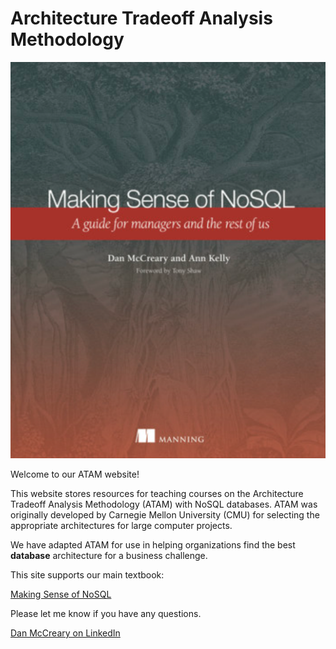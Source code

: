 # Architecture Tradeoff Analysis Methodology

![Book Cover](img/cover.png)

Welcome to our ATAM website!

This website stores resources for teaching courses
on the Architecture Tradeoff Analysis Methodology (ATAM) with NoSQL
databases.
ATAM was originally developed by Carnegie Mellon University (CMU)
for selecting the appropriate architectures for large computer projects.

We have adapted ATAM for use in helping organizations find
the best **database** architecture for a business challenge.

This site supports our main textbook:

[Making Sense of NoSQL](https://www.manning.com/books/making-sense-of-nosql)

Please let me know if you have any questions.

[Dan McCreary on LinkedIn](https://www.linkedin.com/in/danmccreary/)



